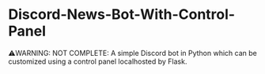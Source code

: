 # Discord-News-Bot-With-Control-Panel
⚠️WARNING: NOT COMPLETE: A simple Discord bot in Python which can be customized using a control panel localhosted by Flask.
